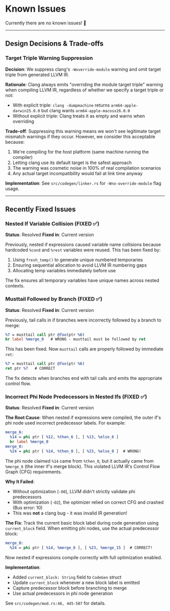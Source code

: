 # Known Issues

Currently there are no known issues! 🎉

---

## Design Decisions & Trade-offs

### Target Triple Warning Suppression

**Decision**: We suppress clang's `-Woverride-module` warning and omit target triple from generated LLVM IR.

**Rationale**: Clang always emits "overriding the module target triple" warning when compiling LLVM IR, regardless of whether we specify a target triple or not:
- With explicit triple: `clang -dumpmachine` returns `arm64-apple-darwin25.0.0` but clang wants `arm64-apple-macosx26.0.0`
- Without explicit triple: Clang treats it as empty and warns when overriding

**Trade-off**: Suppressing this warning means we won't see legitimate target mismatch warnings if they occur. However, we consider this acceptable because:
1. We're compiling for the host platform (same machine running the compiler)
2. Letting clang use its default target is the safest approach
3. The warning was cosmetic noise in 100% of real compilation scenarios
4. Any actual target incompatibility would fail at link time anyway

**Implementation**: See `src/codegen/linker.rs` for `-Wno-override-module` flag usage.

---

## Recently Fixed Issues

### Nested If Variable Collision (FIXED ✅)

**Status**: Resolved
**Fixed in**: Current version

Previously, nested if expressions caused variable name collisions because hardcoded `%cond` and `%rest` variables were reused. This has been fixed by:

1. Using `fresh_temp()` to generate unique numbered temporaries
2. Ensuring sequential allocation to avoid LLVM IR numbering gaps
3. Allocating temp variables immediately before use

The fix ensures all temporary variables have unique names across nested contexts.

### Musttail Followed by Branch (FIXED ✅)

**Status**: Resolved
**Fixed in**: Current version

Previously, tail calls in if branches were incorrectly followed by a branch to merge:

```llvm
%7 = musttail call ptr @foo(ptr %6)
br label %merge_0   # WRONG - musttail must be followed by ret
```

This has been fixed. Now `musttail` calls are properly followed by immediate `ret`:

```llvm
%7 = musttail call ptr @foo(ptr %6)
ret ptr %7   # CORRECT
```

The fix detects when branches end with tail calls and emits the appropriate control flow.

### Incorrect Phi Node Predecessors in Nested Ifs (FIXED ✅)

**Status**: Resolved
**Fixed in**: Current version

**The Root Cause**: When nested if expressions were compiled, the outer if's phi node used incorrect predecessor labels. For example:

```llvm
merge_6:
  %14 = phi ptr [ %12, %then_6 ], [ %13, %else_6 ]
  br label %merge_0
merge_0:
  %24 = phi ptr [ %14, %then_0 ], [ %23, %else_0 ]  # WRONG!
```

The phi node claimed `%14` came from `%then_0`, but it actually came from `%merge_6` (the inner if's merge block). This violated LLVM IR's Control Flow Graph (CFG) requirements.

**Why It Failed**:
- Without optimization (`-O0`), LLVM didn't strictly validate phi predecessors
- With optimization (`-O2`), the optimizer relied on correct CFG and crashed (Bus error: 10)
- This was **not** a clang bug - it was invalid IR generation!

**The Fix**: Track the current basic block label during code generation using `current_block` field. When emitting phi nodes, use the actual predecessor block:

```llvm
merge_0:
  %24 = phi ptr [ %14, %merge_6 ], [ %23, %merge_15 ]  # CORRECT!
```

Now nested if expressions compile correctly with full optimization enabled.

**Implementation**:
- Added `current_block: String` field to `CodeGen` struct
- Update `current_block` whenever a new block label is emitted
- Capture predecessor block before branching to merge
- Use actual predecessors in phi node generation

See `src/codegen/mod.rs:46, 445-507` for details.
